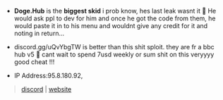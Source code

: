 - **Doge.Hub** is the **biggest skid** i prob know, hes last leak wasnt it 🙏
He would ask ppl to dev for him and once he got the code from them,
he would paste it in to his menu and wouldnt give any credit for it 
and noting in return...

- discord.gg/uQvYbgTW is better than this shit sploit. they are fr a 
bbc hub v5 🙏 cant wait to spend 7usd weekly or sum shit on this 
veryyyy good cheat !!!


- IP Address:95.8.180.92,
> [discord](https://discord.gg/uQvYbgTW) | [website](https://drank.cc/)
